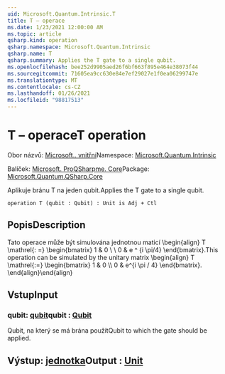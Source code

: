 ```yaml
---
uid: Microsoft.Quantum.Intrinsic.T
title: T – operace
ms.date: 1/23/2021 12:00:00 AM
ms.topic: article
qsharp.kind: operation
qsharp.namespace: Microsoft.Quantum.Intrinsic
qsharp.name: T
qsharp.summary: Applies the T gate to a single qubit.
ms.openlocfilehash: bee252d9905aed26f6bf663f895e464e38073f44
ms.sourcegitcommit: 71605ea9cc630e84e7ef29027e1f0ea06299747e
ms.translationtype: MT
ms.contentlocale: cs-CZ
ms.lasthandoff: 01/26/2021
ms.locfileid: "98817513"
---
```

# <a name="t-operation"></a><span data-ttu-id="7b852-102">T – operace</span><span class="sxs-lookup"><span data-stu-id="7b852-102">T operation</span></span>

<span data-ttu-id="7b852-103">Obor názvů: [Microsoft.. vnitřní](xref:Microsoft.Quantum.Intrinsic)</span><span class="sxs-lookup"><span data-stu-id="7b852-103">Namespace: [Microsoft.Quantum.Intrinsic](xref:Microsoft.Quantum.Intrinsic)</span></span>

<span data-ttu-id="7b852-104">Balíček: [Microsoft. ProQSharpme. Core](https://nuget.org/packages/Microsoft.Quantum.QSharp.Core)</span><span class="sxs-lookup"><span data-stu-id="7b852-104">Package: [Microsoft.Quantum.QSharp.Core](https://nuget.org/packages/Microsoft.Quantum.QSharp.Core)</span></span>


<span data-ttu-id="7b852-105">Aplikuje bránu T na jeden qubit.</span><span class="sxs-lookup"><span data-stu-id="7b852-105">Applies the T gate to a single qubit.</span></span>

```qsharp
operation T (qubit : Qubit) : Unit is Adj + Ctl
```


## <a name="description"></a><span data-ttu-id="7b852-106">Popis</span><span class="sxs-lookup"><span data-stu-id="7b852-106">Description</span></span>

<span data-ttu-id="7b852-107">Tato operace může být simulována jednotnou maticí \begin{align} T \mathrel{: =} \begin{bmatrix} 1 & 0 \\ \\ 0 & e ^ {i \pi/4} \end{bmatrix}.</span><span class="sxs-lookup"><span data-stu-id="7b852-107">This operation can be simulated by the unitary matrix \begin{align} T \mathrel{:=} \begin{bmatrix} 1 & 0 \\\\ 0 & e^{i \pi / 4} \end{bmatrix}.</span></span>
<span data-ttu-id="7b852-108">\end{align}</span><span class="sxs-lookup"><span data-stu-id="7b852-108">\end{align}</span></span>

## <a name="input"></a><span data-ttu-id="7b852-109">Vstup</span><span class="sxs-lookup"><span data-stu-id="7b852-109">Input</span></span>

### <a name="qubit--qubit"></a><span data-ttu-id="7b852-110">qubit: [qubit](xref:microsoft.quantum.lang-ref.qubit)</span><span class="sxs-lookup"><span data-stu-id="7b852-110">qubit : [Qubit](xref:microsoft.quantum.lang-ref.qubit)</span></span>

<span data-ttu-id="7b852-111">Qubit, na který se má brána použít</span><span class="sxs-lookup"><span data-stu-id="7b852-111">Qubit to which the gate should be applied.</span></span>



## <a name="output--unit"></a><span data-ttu-id="7b852-112">Výstup: [jednotka](xref:microsoft.quantum.lang-ref.unit)</span><span class="sxs-lookup"><span data-stu-id="7b852-112">Output : [Unit](xref:microsoft.quantum.lang-ref.unit)</span></span>

